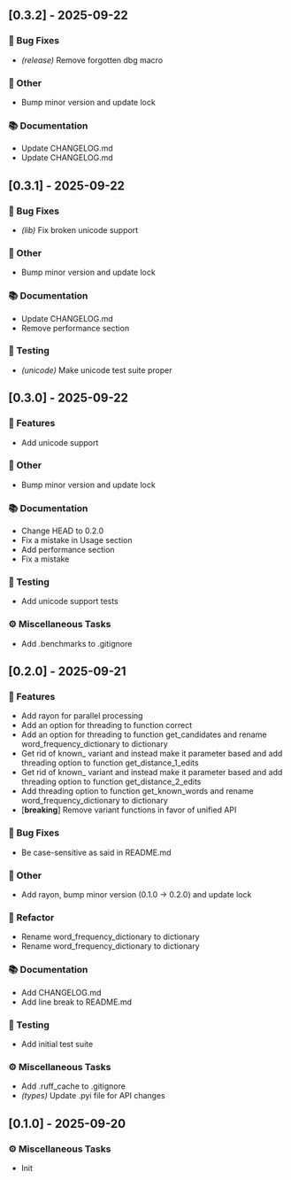 ## [0.3.2] - 2025-09-22

### 🐛 Bug Fixes

- *(release)* Remove forgotten dbg macro

### 💼 Other

- Bump minor version and update lock

### 📚 Documentation

- Update CHANGELOG.md
- Update CHANGELOG.md
## [0.3.1] - 2025-09-22

### 🐛 Bug Fixes

- *(lib)* Fix broken unicode support

### 💼 Other

- Bump minor version and update lock

### 📚 Documentation

- Update CHANGELOG.md
- Remove performance section

### 🧪 Testing

- *(unicode)* Make unicode test suite proper
## [0.3.0] - 2025-09-22

### 🚀 Features

- Add unicode support

### 💼 Other

- Bump minor version and update lock

### 📚 Documentation

- Change HEAD to 0.2.0
- Fix a mistake in Usage section
- Add performance section
- Fix a mistake

### 🧪 Testing

- Add unicode support tests

### ⚙️ Miscellaneous Tasks

- Add .benchmarks to .gitignore
## [0.2.0] - 2025-09-21

### 🚀 Features

- Add rayon for parallel processing
- Add an option for threading to function correct
- Add an option for threading to function get_candidates and rename word_frequency_dictionary to dictionary
- Get rid of known_ variant and instead make it parameter based and add threading option to function get_distance_1_edits
- Get rid of known_ variant and instead make it parameter based and add threading option to function get_distance_2_edits
- Add threading option to function get_known_words and rename word_frequency_dictionary to dictionary
- [**breaking**] Remove variant functions in favor of unified API

### 🐛 Bug Fixes

- Be case-sensitive as said in README.md

### 💼 Other

- Add rayon, bump minor version (0.1.0 -> 0.2.0) and update lock

### 🚜 Refactor

- Rename word_frequency_dictionary to dictionary
- Rename word_frequency_dictionary to dictionary

### 📚 Documentation

- Add CHANGELOG.md
- Add line break to README.md

### 🧪 Testing

- Add initial test suite

### ⚙️ Miscellaneous Tasks

- Add .ruff_cache to .gitignore
- *(types)* Update .pyi file for API changes
## [0.1.0] - 2025-09-20

### ⚙️ Miscellaneous Tasks

- Init
